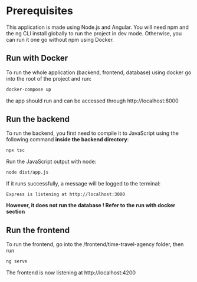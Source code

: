 # Prerequisites
This application is made using Node.js and Angular. You will need npm and the ng CLI install globally to run the project in dev mode. Otherwise, you can run it one go without npm using Docker.

## Run with Docker
To run the whole application (backend, frontend, database) using docker go into the root of the project and run:

 ```bash
docker-compose up
```
the app should run and can be accessed through http://localhost:8000

## Run the backend
To run the backend, you first need to compile it to JavaScript using the following command **inside the backend directory**:

```bash
npx tsc
```

Run the JavaScript output with node:

```bash
node dist/app.js
```

If it runs successfully, a message will be logged to the terminal:

```
Express is listening at http://localhost:3000
```

**However, it does not run the database ! Refer to the run with docker section**

## Run the frontend
To run the frontend, go into the /frontend/time-travel-agency folder, then run

```bash
ng serve
```

The frontend is now listening at http://localhost:4200
